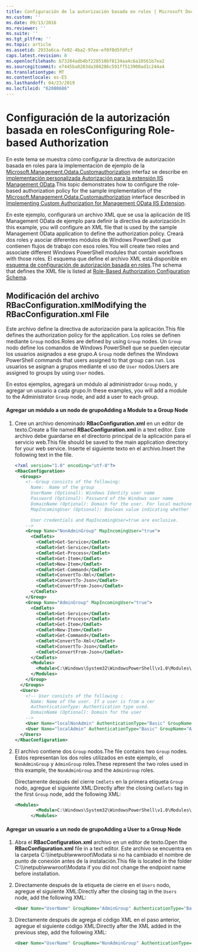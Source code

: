```yaml
---
title: Configuración de la autorización basada en roles | Microsoft Docs
ms.custom: ''
ms.date: 09/13/2016
ms.reviewer: ''
ms.suite: ''
ms.tgt_pltfrm: ''
ms.topic: article
ms.assetid: 2933a6ca-fe92-4ba2-97ee-ef0f0d5fdfcf
caps.latest.revision: 8
ms.openlocfilehash: b73284adb4bf228510bf8134aa4c6a10561b7ea2
ms.sourcegitcommit: e7445ba8203da304286c591ff513900ad1c244a4
ms.translationtype: MT
ms.contentlocale: es-ES
ms.lasthandoff: 04/23/2019
ms.locfileid: "62080686"
---
```

# <a name="configuring-role-based-authorization"></a><span data-ttu-id="2a210-102">Configuración de la autorización basada en roles</span><span class="sxs-lookup"><span data-stu-id="2a210-102">Configuring Role-based Authorization</span></span>

<span data-ttu-id="2a210-103">En este tema se muestra cómo configurar la directiva de autorización basada en roles para la implementación de ejemplo de la [Microsoft.Management.Odata.Customauthorization](/dotnet/api/Microsoft.Management.Odata.CustomAuthorization) interfaz se describe en [implementación personalizada Autorización para la extensión IIS Management OData](./implementing-custom-authorization-for-a-management-odata-web-service.md).</span><span class="sxs-lookup"><span data-stu-id="2a210-103">This topic demonstrates how to configure the role-based authorization policy for the sample implementation of the [Microsoft.Management.Odata.Customauthorization](/dotnet/api/Microsoft.Management.Odata.CustomAuthorization) interface described in [Implementing Custom Authorization for Management OData IIS Extension](./implementing-custom-authorization-for-a-management-odata-web-service.md).</span></span>

<span data-ttu-id="2a210-104">En este ejemplo, configurará un archivo XML que se usa la aplicación de IIS Management OData de ejemplo para definir la directiva de autorización.</span><span class="sxs-lookup"><span data-stu-id="2a210-104">In this example, you will configure an XML file that is used by the sample Management OData application to define the authorization policy.</span></span> <span data-ttu-id="2a210-105">Creará dos roles y asociar diferentes módulos de Windows PowerShell que contienen flujos de trabajo con esos roles.</span><span class="sxs-lookup"><span data-stu-id="2a210-105">You will create two roles and associate different Windows PowerShell modules that contain workflows with those roles.</span></span> <span data-ttu-id="2a210-106">El esquema que define el archivo XML está disponible en [esquema de configuración de autorización basada en roles](./role-based-authorization-configuration-schema.md).</span><span class="sxs-lookup"><span data-stu-id="2a210-106">The schema that defines the XML file is listed at [Role-Based Authorization Configuration Schema](./role-based-authorization-configuration-schema.md).</span></span>

## <a name="modifying-the-rbacconfigurationxml-file"></a><span data-ttu-id="2a210-107">Modificación del archivo RBacConfiguration.xml</span><span class="sxs-lookup"><span data-stu-id="2a210-107">Modifying the RBacConfiguration.xml File</span></span>

<span data-ttu-id="2a210-108">Este archivo define la directiva de autorización para la aplicación.</span><span class="sxs-lookup"><span data-stu-id="2a210-108">This file defines the authorization policy for the application.</span></span> <span data-ttu-id="2a210-109">Los roles se definen mediante `Group` nodos.</span><span class="sxs-lookup"><span data-stu-id="2a210-109">Roles are defined by using `Group` nodes.</span></span> <span data-ttu-id="2a210-110">Un `Group` nodo define los comandos de Windows PowerShell que se pueden ejecutar los usuarios asignados a ese grupo.</span><span class="sxs-lookup"><span data-stu-id="2a210-110">A `Group` node defines the Windows PowerShell commands that users assigned to that group can run.</span></span> <span data-ttu-id="2a210-111">Los usuarios se asignan a grupos mediante el uso de `User` nodos.</span><span class="sxs-lookup"><span data-stu-id="2a210-111">Users are assigned to groups by using `User` nodes.</span></span>

<span data-ttu-id="2a210-112">En estos ejemplos, agregará un módulo al administrador `Group` nodo, y agregar un usuario a cada grupo.</span><span class="sxs-lookup"><span data-stu-id="2a210-112">In these examples, you will add a module to the Administrator `Group` node, and add a user to each group.</span></span>

#### <a name="adding-a-module-to-a-group-node"></a><span data-ttu-id="2a210-113">Agregar un módulo a un nodo de grupo</span><span class="sxs-lookup"><span data-stu-id="2a210-113">Adding a Module to a Group Node</span></span>

1. <span data-ttu-id="2a210-114">Cree un archivo denominado **RBacConfiguration.xml** en un editor de texto.</span><span class="sxs-lookup"><span data-stu-id="2a210-114">Create a file named **RBacConfiguration.xml** in a text editor.</span></span> <span data-ttu-id="2a210-115">Este archivo debe guardarse en el directorio principal de la aplicación para el servicio web.</span><span class="sxs-lookup"><span data-stu-id="2a210-115">This file should be saved to the main application directory for your web service.</span></span> <span data-ttu-id="2a210-116">Inserte el siguiente texto en el archivo.</span><span class="sxs-lookup"><span data-stu-id="2a210-116">Insert the following text in the file.</span></span>

   ```xml
   <?xml version="1.0" encoding="utf-8"?>
   <RbacConfiguration>
     <Groups>
       <!--Group consists of the following:
         Name:  Name of the group
         UserName (Optional): Windows Identity user name
         Password (Optional): Password of the Windows user name
         DomainName (Optional): Domain for the user. For local machine account either do not include them or give the machine name. Do not give empty string
         MapIncomingUser (Optional): Boolean value indicating whether to execute cmdlet in the context of network client.

         User credentials and MapIncomingUser=true are exclusive.
       -->
       <Group Name="NonAdminGroup" MapIncomingUser="true">
         <Cmdlets>
           <Cmdlet>Get-Service</Cmdlet>
           <Cmdlet>Set-Service</Cmdlet>
           <Cmdlet>Get-Process</Cmdlet>
           <Cmdlet>Get-Item</Cmdlet>
           <Cmdlet>New-Item</Cmdlet>
           <Cmdlet>Get-Command</Cmdlet>
           <Cmdlet>ConvertTo-Xml</Cmdlet>
           <Cmdlet>ConvertTo-Json</Cmdlet>
           <Cmdlet>ConvertFrom-Json</Cmdlet>
         </Cmdlets>
       </Group>
       <Group Name="AdminGroup" MapIncomingUser="true">
         <Cmdlets>
           <Cmdlet>Get-Service</Cmdlet>
           <Cmdlet>Get-Process</Cmdlet>
           <Cmdlet>Get-Item</Cmdlet>
           <Cmdlet>New-Item</Cmdlet>
           <Cmdlet>Get-Command</Cmdlet>
           <Cmdlet>ConvertTo-Xml</Cmdlet>
           <Cmdlet>ConvertTo-Json</Cmdlet>
           <Cmdlet>ConvertFrom-Json</Cmdlet>
         </Cmdlets>
         <Modules>
           <Module>C:\Windows\System32\WindowsPowerShell\v1.0\Modules\ServerManager\ServerManager.psd1</Module>
         </Modules>
       </Group>
     </Groups>
     <Users>
       <!-- User consists of the following :
         Name: Name of the user. If a user is from a cer
         AuthenticationType: Authentication type used.
         DomainName (Optional): Domain for the user
       -->
       <User Name="localNonAdmin" AuthenticationType="Basic" GroupName="NonAdminGroup" />
       <User Name="localAdmin" AuthenticationType="Basic" GroupName="AdminGroup" />
     </Users>
   </RbacConfiguration>
   ```

2. <span data-ttu-id="2a210-117">El archivo contiene dos `Group` nodos.</span><span class="sxs-lookup"><span data-stu-id="2a210-117">The file contains two `Group` nodes.</span></span> <span data-ttu-id="2a210-118">Estos representan los dos roles utilizados en este ejemplo, el `NonAdminGroup` y `AdminGroup` roles.</span><span class="sxs-lookup"><span data-stu-id="2a210-118">These represent the two roles used in this example, the `NonAdminGroup` and the `AdminGroup` roles.</span></span>

   <span data-ttu-id="2a210-119">Directamente después del cierre `Cmdlets` en la primera etiqueta `Group` nodo, agregue el siguiente XML:</span><span class="sxs-lookup"><span data-stu-id="2a210-119">Directly after the closing `Cmdlets` tag in the first `Group` node, add the following XML:</span></span>

   ```xml
   <Modules>
           <Module>C:\Windows\System32\WindowsPowerShell\v1.0\Modules\ServerManager\ServerManager.psd1</Module>
         </Modules>
   ```

#### <a name="adding-a-user-to-a-group-node"></a><span data-ttu-id="2a210-120">Agregar un usuario a un nodo de grupo</span><span class="sxs-lookup"><span data-stu-id="2a210-120">Adding a User to a Group Node</span></span>

1. <span data-ttu-id="2a210-121">Abra el **RBacConfiguration.xml** archivo en un editor de texto.</span><span class="sxs-lookup"><span data-stu-id="2a210-121">Open the **RBacConfiguration.xml** file in a text editor.</span></span> <span data-ttu-id="2a210-122">Este archivo se encuentra en la carpeta C:\\\inetpub\wwwroot\Modata si no ha cambiado el nombre de punto de conexión antes de la instalación.</span><span class="sxs-lookup"><span data-stu-id="2a210-122">This file is located in the folder C:\\\inetpub\wwwroot\Modata  if you did not change the endpoint name before installation.</span></span>

2. <span data-ttu-id="2a210-123">Directamente después de la etiqueta de cierre en el `Users` nodo, agregue el siguiente XML:</span><span class="sxs-lookup"><span data-stu-id="2a210-123">Directly after the closing tag in the `Users` node, add the following XML:</span></span>

   ```xml
   <User Name="UserName" GroupName="AdminGroup" AuthenticationType="Basic" DomainName="DomainName"/>
   ```

3. <span data-ttu-id="2a210-124">Directamente después de agrega el código XML en el paso anterior, agregue el siguiente código XML:</span><span class="sxs-lookup"><span data-stu-id="2a210-124">Directly after the XML added in the previous step, add the following XML:</span></span>

   ```xml
   <User Name="UserName" GroupName="NonAdminGroup" AuthenticationType="Basic" DomainName="DomainName"/>
   ```